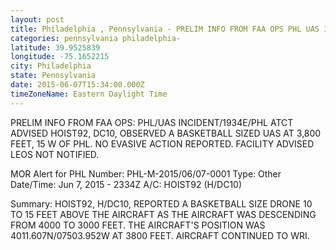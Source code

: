 ```yaml
---
layout: post
title: Philadelphia , Pennsylvania - PRELIM INFO FROM FAA OPS PHL UAS INCIDENT 1934E PHL ATCT ADVISED HOIST92 DC10 OBSERVED
categories: pennsylvania philadelphia-
latitude: 39.9525839
longitude: -75.1652215
city: Philadelphia 
state: Pennsylvania
date: 2015-06-07T15:34:00.000Z
timeZoneName: Eastern Daylight Time
---
```


PRELIM INFO FROM FAA OPS: PHL/UAS INCIDENT/1934E/PHL ATCT ADVISED HOIST92, DC10, OBSERVED A BASKETBALL SIZED UAS AT 3,800 FEET, 15 W OF PHL. NO EVASIVE ACTION REPORTED. FACILITY ADVISED LEOS NOT NOTIFIED. 



MOR Alert for PHL
Number: PHL-M-2015/06/07-0001
Type: Other
Date/Time: Jun 7, 2015 - 2334Z
A/C: HOIST92 (H/DC10)

Summary: HOIST92, H/DC10, REPORTED A BASKETBALL SIZE DRONE 10 TO 15 FEET ABOVE THE AIRCRAFT AS THE AIRCRAFT WAS DESCENDING FROM 4000 TO 3000 FEET. THE AIRCRAFT'S POSITION WAS 4011.607N/07503.952W AT 3800 FEET. AIRCRAFT CONTINUED TO WRI.
